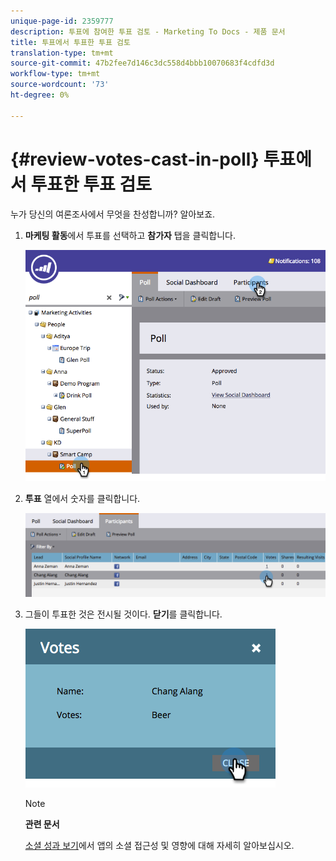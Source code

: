 ```yaml
---
unique-page-id: 2359777
description: 투표에 참여한 투표 검토 - Marketing To Docs - 제품 문서
title: 투표에서 투표한 투표 검토
translation-type: tm+mt
source-git-commit: 47b2fee7d146c3dc558d4bbb10070683f4cdfd3d
workflow-type: tm+mt
source-wordcount: '73'
ht-degree: 0%

---
```



# {#review-votes-cast-in-poll} 투표에서 투표한 투표 검토

누가 당신의 여론조사에서 무엇을 찬성합니까? 알아보죠.

1. **마케팅 활동**&#x200B;에서 투표를 선택하고 **참가자** 탭을 클릭합니다.

   ![](assets/image2015-5-12-14-3a35-3a10.png)

1. **투표** 열에서 숫자를 클릭합니다.

   ![](assets/image2015-5-12-14-3a36-3a36.png)

1. 그들이 투표한 것은 전시될 것이다. **닫기**&#x200B;를 클릭합니다.

   ![](assets/image2015-5-12-14-3a37-3a24.png)

   >[!NOTE]
   >
   >**관련 문서**
   >
   >
   >[소셜 성과 보기](../../../../product-docs/demand-generation/social/social-functions/view-social-performance.md)에서 앱의 소셜 접근성 및 영향에 대해 자세히 알아보십시오.

